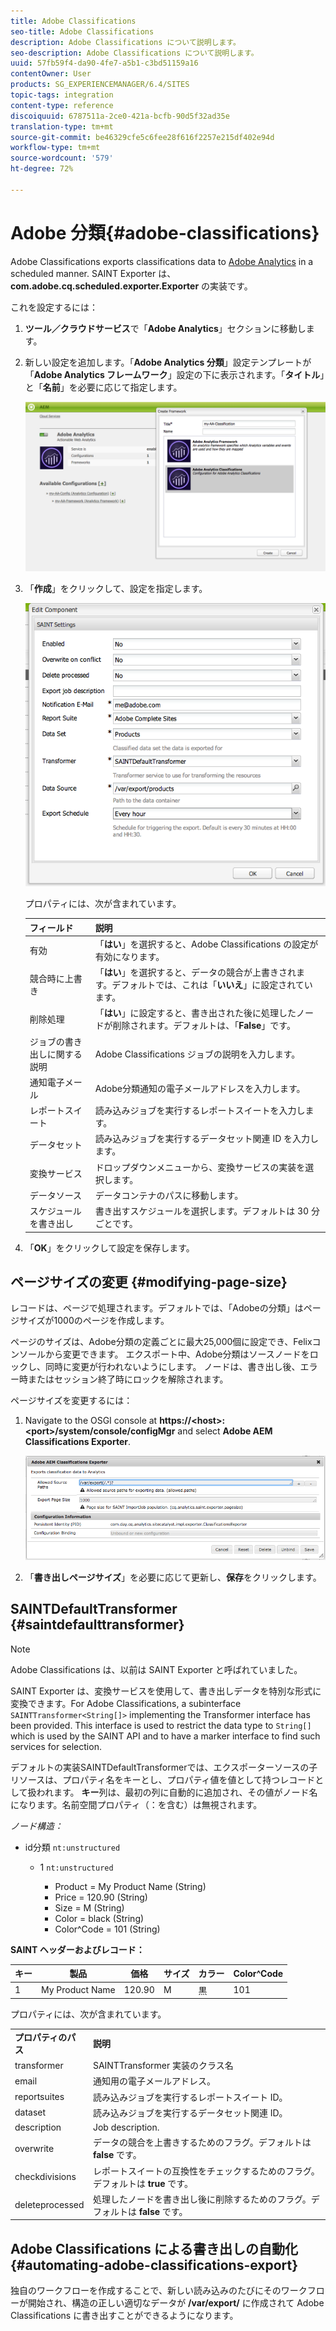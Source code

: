 ```yaml
---
title: Adobe Classifications
seo-title: Adobe Classifications
description: Adobe Classifications について説明します。
seo-description: Adobe Classifications について説明します。
uuid: 57fb59f4-da90-4fe7-a5b1-c3bd51159a16
contentOwner: User
products: SG_EXPERIENCEMANAGER/6.4/SITES
topic-tags: integration
content-type: reference
discoiquuid: 6787511a-2ce0-421a-bcfb-90d5f32ad35e
translation-type: tm+mt
source-git-commit: be46329cfe5c6fee28f616f2257e215df402e94d
workflow-type: tm+mt
source-wordcount: '579'
ht-degree: 72%

---
```



# Adobe 分類{#adobe-classifications}

Adobe Classifications exports classifications data to [Adobe Analytics](/help/sites-administering/adobeanalytics.md) in a scheduled manner. SAINT Exporter は、**com.adobe.cq.scheduled.exporter.Exporter** の実装です。

これを設定するには：

1. **ツール／クラウドサービス**&#x200B;で「**Adobe Analytics**」セクションに移動します。
1. 新しい設定を追加します。「**Adobe Analytics 分類**」設定テンプレートが「**Adobe Analytics フレームワーク**」設定の下に表示されます。「**タイトル**」と「**名前**」を必要に応じて指定します。

   ![aa-25](assets/aa-25.png)

1. 「**作成**」をクリックして、設定を指定します。

   ![chlimage_1](assets/chlimage_1.png)

   プロパティには、次が含まれています。

   | **フィールド** | **説明** |
   |---|---|
   | 有効 | 「**はい**」を選択すると、Adobe Classifications の設定が有効になります。 |
   | 競合時に上書き | 「**はい**」を選択すると、データの競合が上書きされます。デフォルトでは、これは「**いいえ**」に設定されています。 |
   | 削除処理 | 「**はい**」に設定すると、書き出された後に処理したノードが削除されます。デフォルトは、「**False**」です。 |
   | ジョブの書き出しに関する説明 | Adobe Classifications ジョブの説明を入力します。 |
   | 通知電子メール | Adobe分類通知の電子メールアドレスを入力します。 |
   | レポートスイート | 読み込みジョブを実行するレポートスイートを入力します。 |
   | データセット | 読み込みジョブを実行するデータセット関連 ID を入力します。 |
   | 変換サービス | ドロップダウンメニューから、変換サービスの実装を選択します。 |
   | データソース | データコンテナのパスに移動します。 |
   | スケジュールを書き出し | 書き出すスケジュールを選択します。デフォルトは 30 分ごとです。 |

1. 「**OK**」をクリックして設定を保存します。

## ページサイズの変更 {#modifying-page-size}

レコードは、ページで処理されます。デフォルトでは、「Adobeの分類」はページサイズが1000のページを作成します。

ページのサイズは、Adobe分類の定義ごとに最大25,000個に設定でき、Felixコンソールから変更できます。 エクスポート中、Adobe分類はソースノードをロックし、同時に変更が行われないようにします。 ノードは、書き出し後、エラー時またはセッション終了時にロックを解除されます。

ページサイズを変更するには：

1. Navigate to the OSGI console at **https://&lt;host>:&lt;port>/system/console/configMgr** and select **Adobe AEM Classifications Exporter**.

   ![aa-25](assets/aa-26.png)

1. 「**書き出しページサイズ**」を必要に応じて更新し、**保存**&#x200B;をクリックします。

## SAINTDefaultTransformer {#saintdefaulttransformer}

>[!NOTE]
>
>Adobe Classifications は、以前は SAINT Exporter と呼ばれていました。

SAINT Exporter は、変換サービスを使用して、書き出しデータを特別な形式に変換できます。For Adobe Classifications, a subinterface `SAINTTransformer<String[]>` implementing the Transformer interface has been provided. This interface is used to restrict the data type to `String[]` which is used by the SAINT API and to have a marker interface to find such services for selection.

デフォルトの実装SAINTDefaultTransformerでは、エクスポーターソースの子リソースは、プロパティ名をキーとし、プロパティ値を値として持つレコードとして扱われます。 **キー**&#x200B;列は、最初の列に自動的に追加され、その値がノード名になります。名前空間プロパティ（：を含む）は無視されます。

*ノード構造：*

* id分類 `nt:unstructured`

   * 1 `nt:unstructured`

      * Product = ﻿﻿My Product Name (String)
      * Price = 120.90 (String)
      * Size = M (String)
      * Color = black (String)
      * Color^Code = 101 (String)

**SAINT ヘッダーおよびレコード：**

| **キー** | **製品** | **価格** | **サイズ** | **カラー** | **Color^Code** |
|---|---|---|---|---|---|
| 1 | My Product Name | 120.90 | M | 黒 | 101 |

プロパティには、次が含まれています。

<table> 
 <tbody> 
  <tr> 
   <td><strong>プロパティのパス</strong></td> 
   <td><strong>説明</strong></td> 
  </tr> 
  <tr> 
   <td>transformer</td> 
   <td>SAINTTransformer 実装のクラス名</td> 
  </tr> 
  <tr> 
   <td>email</td> 
   <td>通知用の電子メールアドレス。</td> 
  </tr> 
  <tr> 
   <td>reportsuites</td> 
   <td>読み込みジョブを実行するレポートスイート ID。 </td> 
  </tr> 
  <tr> 
   <td>dataset</td> 
   <td>読み込みジョブを実行するデータセット関連 ID。 </td> 
  </tr> 
  <tr> 
   <td>description</td> 
   <td>Job description. <br /> </td> 
  </tr> 
  <tr> 
   <td>overwrite</td> 
   <td>データの競合を上書きするためのフラグ。デフォルトは <strong>false</strong> です。</td> 
  </tr> 
  <tr> 
   <td>checkdivisions</td> 
   <td>レポートスイートの互換性をチェックするためのフラグ。デフォルトは <strong>true</strong> です。</td> 
  </tr> 
  <tr> 
   <td>deleteprocessed</td> 
   <td>処理したノードを書き出し後に削除するためのフラグ。デフォルトは <strong>false</strong> です。</td> 
  </tr> 
 </tbody> 
</table>

## Adobe Classifications による書き出しの自動化 {#automating-adobe-classifications-export}

独自のワークフローを作成することで、新しい読み込みのたびにそのワークフローが開始され、構造の正しい適切なデータが **/var/export/** に作成されて Adobe Classifications に書き出すことができるようになります。
